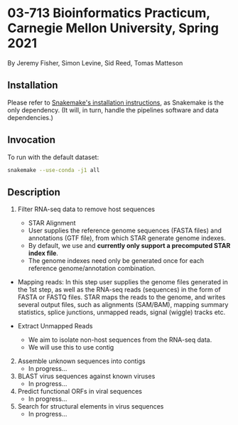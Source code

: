 # 03-713 Bioinformatics Practicum, Carnegie Mellon University, Spring 2021

By Jeremy Fisher, Simon Levine, Sid Reed, Tomas Matteson

## Installation

Please refer to [Snakemake's installation instructions](https://snakemake.readthedocs.io/en/stable/getting_started/installation.html), as Snakemake is the only dependency. (It will, in turn, handle the pipelines software and data dependencies.)

## Invocation

To run with the default dataset: 

```bash
snakemake --use-conda -j1 all
```

## Description

1. Filter RNA-seq data to remove host sequences

   - STAR Alignment
    - User supplies the reference genome sequences (FASTA files) and annotations (GTF file), from which STAR generate genome indexes.
    - By default, we use and **currently only support a precomputed STAR index file**.
    - The genome indexes need only be generated once for each reference genome/annotation combination.
  
  - Mapping reads: In this step user supplies the genome files generated in the 1st step, as well as the RNA-seq reads (sequences) in the form of FASTA or FASTQ files. STAR maps the reads to the genome, and writes several output files, such as alignments (SAM/BAM), mapping summary statistics, splice junctions, unmapped reads, signal (wiggle) tracks etc.

  - Extract Unmapped Reads
    - We aim to isolate non-host sequences from the RNA-seq data.
    - We will use this to use contig

2. Assemble unknown sequences into contigs
   - In progress...
3. BLAST virus sequences against known viruses
   - In progress...
4. Predict functional ORFs in viral sequences
   - In progress...
5. Search for structural elements in virus sequences
   - In progress...